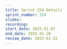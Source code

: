 ```yaml
---
title: Sprint 254 Details
sprint_number: 254
slides:
recording:
start_date: 2025-01-07
end_date: 2025-01-20
review_date: 2025-01-22
---
```

